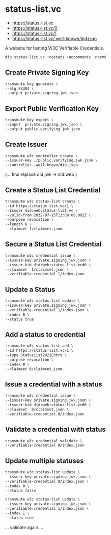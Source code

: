 # status-list.vc

- https://status-list.vc
- https://status-list.vc/0
- https://status-list.vc/1
- https://status-list.vc/.well-known/did.json

A website for testing W3C Verifiable Credentials.

```sh
dig status-list.vc +nostats +nocomments +nocmd
```

## Create Private Signing Key

```sh
transmute key generate \
--alg ES384 \
--output private.signing.jwk.json
```

## Export Public Verification Key

```sh
transmute key export \
--input  private.signing.jwk.json \
--output public.verifying.jwk.json
```

## Create Issuer

```sh
transmute w3c controller create \
--issuer-key ./public.verifying.jwk.json \
--controller .well-known/did.json
```

(... find replace did:jwk -> did:web )

## Create a Status List Credential

```sh
transmute w3c status-list create \
--id https://status-list.vc/1 \
--issuer did:web:status-list.vc \
--valid-from 2032-07-15T12:00:00.992Z \
--purpose revocation \
--length 8 \
--claimset 1/claimset.json
```

## Secure a Status List Credential

```sh
transmute w3c credential issue \
--issuer-key private.signing.jwk.json \
--issuer-kid did:web:status-list.vc#0 \
--claimset  1/claimset.json \
--verifiable-credential 1/index.json
```

## Update a Status

```sh
transmute w3c status-list update \
--issuer-key private.signing.jwk.json \
--verifiable-credential 1/index.json \
--index 0 \
--status true
```

## Add a status to credential

```sh
transmute w3c status-list add \
--id https://status-list.vc/1 \
--type StatusList2021Entry \
--purpose revocation \
--index 0 \
--claimset 0/claimset.json
```

## Issue a credential with a status

```sh
transmute w3c credential issue \
--issuer-key private.signing.jwk.json \
--issuer-kid did:web:status-list.vc#0 \
--claimset  0/claimset.json \
--verifiable-credential 0/index.json
```

## Validate a credential with status

```sh
transmute w3c credential validate \
--verifiable-credential 0/index.json
```

## Update multiple statuses

```sh
transmute w3c status-list update \
--issuer-key private.signing.jwk.json \
--verifiable-credential 0/index.json \
--index 0 \
--status false
```

```sh
transmute w3c status-list update \
--issuer-key private.signing.jwk.json \
--verifiable-credential 1/index.json \
--index 1 \
--status true
```

... validate again ...